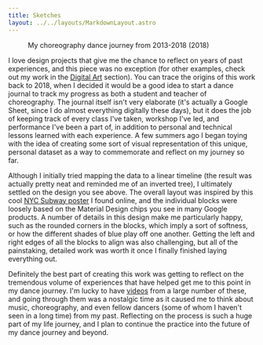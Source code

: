 ```yaml
---
title: Sketches
layout: ../../layouts/MarkdownLayout.astro
---
```


<figure>
    <img src="/assets/creative/dance_journey_2400.png"
            srcset="/assets/creative/dance_journey_400.png 400w, /assets/creative/dance_journey_800.png 800w, /assets/creative/dance_journey_1000.png 1000w, /assets/creative/dance_journey_2000.png 2000w, /assets/creative/dance_journey_2400.png 2400w"
            sizes="(min-width: 1024px) 772px, (min-width: 600px) 70vw, 75vw"
            alt="">
    <figcaption>My choreography dance journey from 2013-2018 (2018)</figcaption>
</figure>

I love design projects that give me the chance to reflect on years of past experiences, and this piece was no exception (for other examples, check out my work in the [Digital Art](/creative/digital_art) section). You can trace the origins of this work back to 2018, when I decided it would be a good idea to start a dance journal to track my progress as both a student and teacher of choreography. The journal itself isn't very elaborate (it's actually a Google Sheet, since I do almost everything digitally these days), but it does the job of keeping track of every class I've taken, workshop I've led, and performance I've been a part of, in addition to personal and technical lessons learned with each experience. A few summers ago I began toying with the idea of creating some sort of visual representation of this unique, personal dataset as a way to commemorate and reflect on my journey so far.

Although I initially tried mapping the data to a linear timeline (the result was actually pretty neat and reminded me of an inverted tree), I ultimately settled on the design you see above. The overall layout was inspired by this cool [NYC Subway poster](https://www.kickstarter.com/projects/nycsubway/the-new-york-city-subway-468-stations-1-poster) I found online, and the individual blocks were loosely based on the Material Design chips you see in many Google products. A number of details in this design make me particularly happy, such as the rounded corners in the blocks, which imply a sort of softness, or how the different shades of blue play off one another. Getting the left and right edges of all the blocks to align was also challenging, but all of the painstaking, detailed work was worth it once I finally finished laying everything out.

Definitely the best part of creating this work was getting to reflect on the tremendous volume of experiences that have helped get me to this point in my dance journey. I'm lucky to have [videos](/dancer/choreo) from a large number of these, and going through them was a nostalgic time as it caused me to think about music, choreography, and even fellow dancers (some of whom I haven't seen in a long time) from my past. Reflecting on the process is such a huge part of my life journey, and I plan to continue the practice into the future of my dance journey and beyond.
